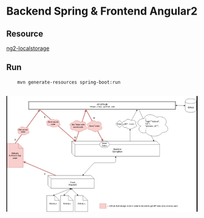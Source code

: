 # Backend Spring & Frontend Angular2
## Resource
[ng2-localstorage](https://www.npmjs.com/package/ng2-localstorage)

## Run
```
    mvn generate-resources spring-boot:run
```
##
<p align="center">
  <img src="src/main/resources/AppGitHub.png" width="600"/>
</p>
